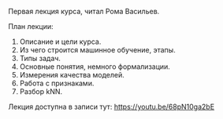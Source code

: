 Первая лекция курса, читал  Рома Васильев.  

План лекции:
1. Описание и цели курса.  
2. Из чего строится машинное обучение, этапы.  
3. Типы задач.  
4. Основные понятия, немного формализации.  
5. Измерения качества моделей.  
6. Работа с признаками.  
7. Разбор kNN.  

Лекция доступна в записи тут: https://youtu.be/68pN10ga2bE